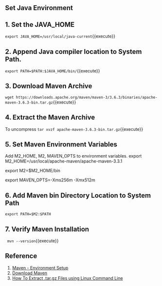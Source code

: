 ## Set Java Environment
## 1. Set the JAVA_HOME
`export JAVA_HOME=/usr/local/java-current`{{execute}}

## 2. Append Java compiler location to System Path.
`export PATH=$PATH:$JAVA_HOME/bin/`{{execute}}

## 3. Download Maven Archive


`wget https://downloads.apache.org/maven/maven-3/3.6.3/binaries/apache-maven-3.6.3-bin.tar.gz`{{execute}}

## 4. Extract the Maven Archive
To uncompress
`tar xvzf apache-maven-3.6.3-bin.tar.gz`{{execute}}

## 5. Set Maven Environment Variables
Add M2_HOME, M2, MAVEN_OPTS to environment variables.
export M2_HOME=/usr/local/apache-maven/apache-maven-3.3.1

export M2=$M2_HOME/bin

export MAVEN_OPTS=-Xms256m -Xmx512m

## 6. Add Maven bin Directory Location to System Path

`export PATH=$M2:$PATH`

## 7. Verify Maven Installation
` mvn --version`{{execute}}

## Reference
1. [Maven - Environment Setup](https://www.tutorialspoint.com/maven/maven_environment_setup.htm)
2. [Download Maven](https://maven.apache.org/download.cgi)
3. [How To Extract .tar.gz Files using Linux Command Line](https://www.interserver.net/tips/kb/extract-tar-gz-files-using-linux-command-line/)